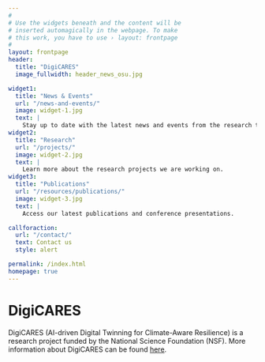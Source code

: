 ```yaml
---
#
# Use the widgets beneath and the content will be
# inserted automagically in the webpage. To make
# this work, you have to use › layout: frontpage
#
layout: frontpage
header:
  title: "DigiCARES"
  image_fullwidth: header_news_osu.jpg

widget1:
  title: "News & Events"
  url: "/news-and-events/"
  image: widget-1.jpg
  text: |
    Stay up to date with the latest news and events from the research team.
widget2:
  title: "Research"
  url: "/projects/"
  image: widget-2.jpg
  text: |
    Learn more about the research projects we are working on.
widget3:
  title: "Publications"
  url: "/resources/publications/"
  image: widget-3.jpg
  text: |
    Access our latest publications and conference presentations.

callforaction:
  url: "/contact/"
  text: Contact us
  style: alert

permalink: /index.html
homepage: true
---
```


# DigiCARES

DigiCARES (AI-driven Digital Twinning for Climate-Aware Resilience) is a
research project funded by the National Science Foundation (NSF). More
information about DigiCARES can be found [here](/about/).

